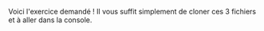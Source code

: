 Voici l'exercice demandé ! 
Il vous suffit simplement de cloner ces 3 fichiers et à aller dans la console.
